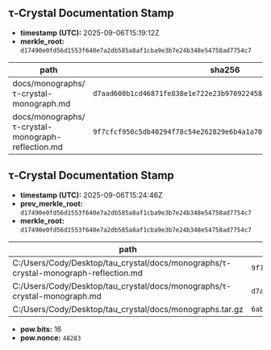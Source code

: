 
## τ‑Crystal Documentation Stamp

- **timestamp (UTC):** 2025-09-06T15:19:12Z
- **merkle_root:** `d17490e0fd56d1553f640e7a2db585a8af1cba9e3b7e24b348e54758ad7754c7`

| path | sha256 |
|---|---|
| docs/monographs/τ-crystal-monograph.md | `d7aad600b1cd46871fe838e1e722e23b9709224585dd48bb4b51edacdf2370cc` |
| docs/monographs/τ-crystal-monograph-reflection.md | `9f7cfcf950c5db40294f78c54e262829e6b4a1a70ff90260d9dcfed73f37470b` |

## τ‑Crystal Documentation Stamp

- **timestamp (UTC):** 2025-09-06T15:24:46Z
- **prev_merkle_root:** `d17490e0fd56d1553f640e7a2db585a8af1cba9e3b7e24b348e54758ad7754c7`
- **merkle_root:** `d17490e0fd56d1553f640e7a2db585a8af1cba9e3b7e24b348e54758ad7754c7`

| path | sha256 |
|---|---|
| C:/Users/Cody/Desktop/tau_crystal/docs/monographs/τ-crystal-monograph-reflection.md | `9f7cfcf950c5db40294f78c54e262829e6b4a1a70ff90260d9dcfed73f37470b` |
| C:/Users/Cody/Desktop/tau_crystal/docs/monographs/τ-crystal-monograph.md | `d7aad600b1cd46871fe838e1e722e23b9709224585dd48bb4b51edacdf2370cc` |
| C:/Users/Cody/Desktop/tau_crystal/docs/monographs.tar.gz | `6abc7b214986cfd23ab02ba113bc164fb4e39c893d34f7768c8ba938b9800661` |

- **pow.bits:** 16  
- **pow.nonce:** `48283`
